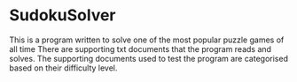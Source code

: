 # SudokuSolver
This is a program written to solve one of the most popular puzzle games of all time
There are supporting txt documents that the program reads and solves. The supporting documents used to test the program are categorised based on their difficulty level.
